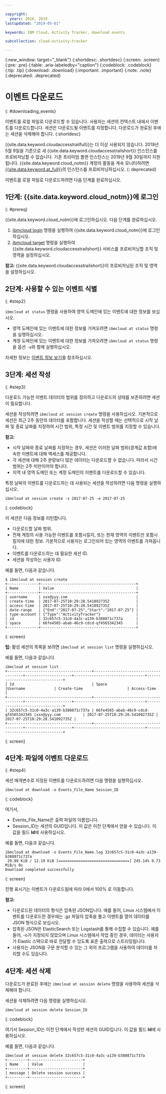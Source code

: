 ```yaml
---

copyright:
  years: 2016, 2019
lastupdated: "2019-05-01"

keywords: IBM Cloud, Activity Tracker, download events

subcollection: cloud-activity-tracker

---
```


{:new_window: target="_blank"}
{:shortdesc: .shortdesc}
{:screen: .screen}
{:pre: .pre}
{:table: .aria-labeledby="caption"}
{:codeblock: .codeblock}
{:tip: .tip}
{:download: .download}
{:important: .important}
{:note: .note}
{:deprecated: .deprecated}

# 이벤트 다운로드
{: #downloading_events}

이벤트를 로컬 파일로 다운로드할 수 있습니다. 사용자는 세션의 컨텍스트 내에서 이벤트를 다운로드합니다. 세션은 다운로드될 이벤트를 지정합니다. 다운로드가 완료된 후에는 세션을 삭제해야 합니다.
{:shortdesc}

{{site.data.keyword.cloudaccesstrailfull}}는 더 이상 사용되지 않습니다. 2019년 5월 9일을 기준으로 새 {{site.data.keyword.cloudaccesstrailshort}} 인스턴스를 프로비저닝할 수 없습니다. 기존 프리미엄 플랜 인스턴스는 2019년 9월 30일까지 지원됩니다. {{site.data.keyword.cloud_notm}} 계정의 활동을 계속 모니터하려면 [{{site.data.keyword.at_full}}](/docs/services/Activity-Tracker-with-LogDNA?topic=logdnaat-getting-started#getting-started)의 인스턴스를 프로비저닝하십시오.
{: deprecated}


이벤트를 로컬 파일로 다운로드하려면 다음 단계를 완료하십시오.

## 1단계: {{site.data.keyword.cloud_notm}}에 로그인
{: #prereq}

{{site.data.keyword.cloud_notm}}에 로그인하십시오. 다음 단계를 완료하십시오.

1. [ibmcloud login](/docs/cli/reference/ibmcloud?topic=cloud-cli-ibmcloud_cli#ibmcloud_login) 명령을 실행하여 {{site.data.keyword.cloud_notm}}에 로그인하십시오.
2. [ibmcloud target](/docs/cli/reference/ibmcloud?topic=cloud-cli-ibmcloud_cli#ibmcloud_target) 명령을 실행하여 {{site.data.keyword.cloudaccesstrailshort}} 서비스를 프로비저닝할 조직 및 영역을 설정하십시오.

**참고:** {{site.data.keyword.cloudaccesstrailshort}}이 프로비저닝된 조직 및 영역을 설정하십시오.

## 2단계: 사용할 수 있는 이벤트 식별
{: #step2}

`ibmcloud at status` 명령을 사용하여 영역 도메인에 있는 이벤트에 대한 정보를 보십시오.

* 영역 도메인에 있는 이벤트에 대한 정보를 가져오려면 `ibmcloud at status` 명령을 실행하십시오.
* 계정 도메인에 있는 이벤트에 대한 정보를 가져오려면 `ibmcloud at status` 명령을 옵션 `-a`와 함께 실행하십시오.

자세한 정보는 [이벤트 정보 보기](/docs/services/cloud-activity-tracker/how-to?topic=cloud-activity-tracker-viewing_event_status#viewing_event_status)를 참조하십시오.
  


## 3단계: 세션 작성
{: #step3}

다운로드 가능한 이벤트 데이터의 범위를 정의하고 다운로드의 상태를 보존하려면 세션이 필요합니다. 

세션을 작성하려면 `ibmcloud at session create` 명령을 사용하십시오. 기본적으로 세션은 최근 2주 동안의 데이터를 포함합니다.  세션을 작성할 때는 선택적으로 시작 날짜 및 종료 날짜를 지정하여 시간 범위, 특정 시간 및 이벤트 범위를 지정할 수 있습니다. 

**참고:** 

* 시작 날짜와 종료 날짜를 지정하는 경우, 세션은 이러한 날짜 범위(경계값 포함)에 속한 이벤트에 대해 액세스를 제공합니다. 
* 각 세션에 대해 2주 분량보다 많은 데이터는 다운로드할 수 없습니다. 따라서 시간 범위는 2주 미만이어야 합니다.
* 지역 내 영역 도메인 또는 계정 도메인의 이벤트를 다운로드할 수 있습니다.

특정 날짜의 이벤트를 다운로드하는 데 사용되는 세션을 작성하려면 다음 명령을 실행하십시오.

```
ibmcloud at session create -s 2017-07-25 -e 2017-07-25
```
{: codeblock}

이 세션은 다음 정보를 리턴합니다.

* 다운로드할 날짜 범위.
* 전체 계정의 사용 가능한 이벤트를 포함시킬지, 또는 현재 영역의 이벤트만 포함시킬지에 대한 정보. 기본적으로 사용자는 로그인되어 있는 영역의 이벤트를 가져옵니다.
* 이벤트를 다운로드하는 데 필요한 세션 ID.
* 세션을 작성하는 사용자 ID.

예를 들면, 다음과 같습니다.

```
$ ibmcloud at session create 
+--------------+-------------------------------------------+
| Name         | Value                                     |
+--------------+-------------------------------------------+
| username     | xxx@yyy.com                               |
| create-time  | 2017-07-25T10:29:28.541092735Z            |
| access-time  | 2017-07-25T10:29:28.541092735Z            |
| date-range   | {"End":"2017-07-25","Start":"2017-07-25"} |
| type-account | {"Type":"ActivityTracker"}                |
| id           | 32c657c5-31c0-4a3c-a139-b380871c737a      |
| space        | 66fe4565-abab-46c9-cdcd-qf4565342345      |
+--------------+-------------------------------------------+
```
{: screen}

**팁:** 활성 세션의 목록을 보려면 `ibmcloud at session list` 명령을 실행하십시오.

예를 들면, 다음과 같습니다.

```
ibmcloud at session list
+--------------------------------------+--------------------------------------+---------------------+--------------------------------+--------------------------------+
| Id                                   | Space                                |Username             | Create-time                    | Access-time                    |
+--------------------------------------+--------------------------------------+---------------------+--------------------------------+--------------------------------+
| 32c657c5-31c0-4a3c-a139-b380871c737a | 66fe4565-abab-46c9-cdcd-qf4565342345 |xxx@yyy.com          | 2017-07-25T10:29:28.541092735Z | 2017-07-25T10:29:28.541092735Z |
+--------------------------------------+--------------------------------------+---------------------+--------------------------------+--------------------------------+
```
{: screen} 


## 4단계: 파일에 이벤트 다운로드
{: #step4}

세션 매개변수로 지정된 이벤트를 다운로드하려면 다음 명령을 실행하십시오.

```
ibmcloud at download -o Events_File_Name Session_ID
```
{: codeblock}

여기서,

* Events_File_Name은 출력 파일의 이름입니다.
* Session_ID는 세션의 GUID입니다. 이 값은 이전 단계에서 얻을 수 있습니다. 이 값을 필드 **Id**에 사용하십시오.

예를 들면, 다음과 같습니다.

```
ibmcloud at download -o Events_File_Name.log 32c657c5-31c0-4a3c-a139-b380871c737a
 29.89 KiB / 12.19 KiB [================================] 245.14% 9.73 MiB/s 0s
Download completed successfully
```
{: screen}

진행 표시기는 이벤트가 다운로드됨에 따라 0에서 100% 로 이동합니다.

**참고:** 

* 다운로드된 데이터의 형식은 압축된 JSON입니다. 예를 들어, Linux 시스템에서 이벤트를 다운로드한 경우에는 .gz 파일의 압축을 풀고 이벤트를 열어 데이터를 JSON 형식으로 보십시오. 
* 압축된 JSON은 ElasticSearch 또는 Logstash를 통해 수집할 수 있습니다. 예를 들어, -o가 지정되지 않았으며 Linux 시스템에서 작업 중인 경우, 데이터는 사용자가 Elastic 스택으로 바로 전달할 수 있도록 표준 출력으로 스트리밍됩니다.
* 사용자는 JSON을 구문 분석할 수 있는 그 외의 프로그램을 사용하여 데이터를 처리할 수도 있습니다. 

## 4단계: 세션 삭제

다운로드가 완료된 후에는 `ibmcloud at session delete` 명령을 사용하여 세션을 삭제해야 합니다. 

세션을 삭제하려면 다음 명령을 실행하십시오.

```
ibmcloud at session delete Session_ID
```
{: codeblock}

여기서 Session_ID는 이전 단계에서 작성한 세션의 GUID입니다. 이 값을 필드 **Id**에 사용하십시오.

예를 들면, 다음과 같습니다.

```
ibmcloud at session delete 32c657c5-31c0-4a3c-a139-b380871c737a
+---------+------------------------+
| Name    | Value                  |
+---------+------------------------+
| message | Delete session success |
+---------+------------------------+
```
{: screen}




